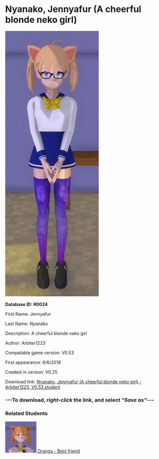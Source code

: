 # Nyanako, Jennyafur (A cheerful blonde neko girl)

<img src="../../Files/Images/Nyanako, Jennyafur (A cheerful blonde neko girl).png" title="Nyanako, Jennyafur (A cheerful blonde neko girl) - Arbiter1223, V0.53">

**Database ID: #0024**

First Name: Jennyafur

Last Name: Nyanako

Description: A cheerful blonde neko girl

Author: Arbiter1223

Compatable game version: V0.53

First appearance: 6/6/2018

Created in version: V0.25

Download link: <a href="https://raw.githubusercontent.com/Arbiter1223/Daigaku-Gurashi-Custom-Students/master/Files/Student%20Files/Nyanako%2C%20Jennyafur%20(A%20cheerful%20blonde%20neko%20girl)%20-%20Arbiter1223%2C%20V0.53.student">Nyanako, Jennyafur (A cheerful blonde neko girl) - Arbiter1223, V0.53.student</a>

### ---**To download, _right-click_ the link, and select _"Save as"_**---

### Related Students

<a href="Ando, Orangu (A very sweet, orange catgirl).md"><img src="../../Files/Thumbs/Ando, Orangu (A very sweet, orange catgirl).png" height="100" width="100" title="Ando, Orangu (A very sweet, orange catgirl) - Retsuko and Arbiter1223, V0.53"></a><a href="Ando, Orangu (A very sweet, orange catgirl).md"> Orangu - Best friend</a>


